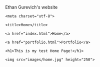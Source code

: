 Ethan Gurevich's website

<!doctype html>
<html lang="en">

  <head>

    <meta charset="utf-8">

    <title>Home</title>

  </head>

  <body>

    <a href="index.html">Home</a>

    <a href="portfolio.html">Portfolio</a>

    <h1>This is my test Home Page!</h1>

    <img src="images/home.jpg" height="250">

  </body>

</html>
